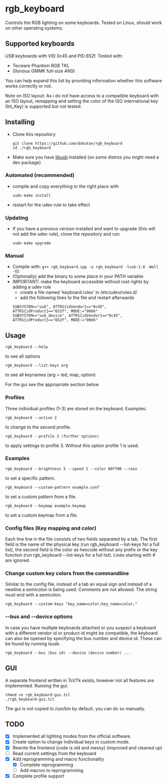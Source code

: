 # rgb_keyboard
Controls the RGB lighting on some keyboards. Tested on Linux, should work on other operating systems.

## Supported keyboards
USB keyboards with VID 0c45 and PID 652f. 
Tested with:
- Tecware Phantom RGB TKL
- Glorious GMMK full-size ANSI

You can help expand this list by providing information whether this software works correctly or not.

Note on ISO layout: As i do not have access to a compatible keyboard with an ISO layout, remapping and setting the color of the ISO international key (Int_Key) is supported but not tested.

## Installing
- Clone this repository
    ```
    git clone https://github.com/dokutan/rgb_keyboard
    cd ./rgb_keyboard
    ```
- Make sure you have [libusb](https://libusb.info/) installed (on some distros you might need a dev package)

### Automated (recommended)
- compile and copy everything to the right place with
    ```
    sudo make install
    ```
- restart for the udev rule to take effect

### Updating
- If you have a previous version installed and want to upgrade (this will not add the udev rule), clone the repository and run:
	```
    sudo make upgrade
    ```

### Manual
- Compile with:
    ``g++ rgb_keyboard.cpp -o rgb_keyboard -lusb-1.0 -Wall -O2``
- (Optionally) add the binary to some place in your PATH variable
- IMPORTANT: make the keyboard accessible without root rights by adding a udev rule
  - create a file named 'keyboard.rules' in /etc/udev/rules.d/
  - add the following lines to the file and restart afterwards
  ```
  SUBSYSTEM=="usb", ATTRS{idVendor}=="0c45", ATTRS{idProduct}=="652f", MODE:="0666"
  SUBSYSTEM=="usb_device", ATTRS{idVendor}=="0c45", ATTRS{idProduct}=="652f", MODE:="0666"
  ```

## Usage
    rgb_keyboard --help
to see all options

    rgb_keyboard --list-keys arg
to see all keynames (arg = led, map, option)

For the gui see the appropriate section below

### Profiles

Three individual profiles (1-3) are stored on the keyboard. Examples:

    rgb_keyboard --active 2
to change to the second profile.

    rgb_keyboard --profile 3 ⟨further options⟩
to apply settings to profile 3. Without this option profile 1 is used.

### Examples
    
    rgb_keyboard --brightness 5 --speed 2 --color 00ff00 --rain
to set a specific pattern.
    
    rgb_keyboard --custom-pattern example.conf
to set a custom pattern from a file.

    rgb_keyboard --keymap example.keymap
to set a custom keymap from a file.

### Config files (Key mapping and color)

Each line line in the file consists of two fields separated by a tab. The first field is the name of the physical key (run rgb_keyboard --list-keys for a full list), the second field is the color as hexcode without any prefix or the key function (run rgb_keyboard --list-keys for a full list). Lines starting with # are ignored.

### Change custom key colors from the commandline

Similar to the config file, instead of a tab an equal sign and instead of a newline a semicolon is being used. Comments are not allowed. The string must end with a semicolon.

    rgb_keyboard --custom-keys "key_name=color;key_name=color;"

### --bus and --device options

In case you have multiple keyboards attached or you suspect a keyboard with a different vendor id or product id might be compatible, the keyboard can also be opened by specifying the bus number and device id. These can be found by running lsusb.

```
rgb_keyboard --bus ⟨bus id⟩ --device ⟨device number⟩ ...
```

## GUI

A separate frontend written in Tcl/Tk exists, however not all features are implemented. Running the gui:
```
chmod +x rgb_keyboard-gui.tcl
./rgb_keyboard-gui.tcl
```
The gui is not copied to /usr/bin by default, you can do so manually.

## TODO
- [x] Implemented all lighting modes from the official software.
- [x] Create option to change individual keys in custom mode.
- [x] Rewrite the frontend (code is old and messy) (improved and cleaned up)
- [ ] Read current settings from the keyboard
- [x] Add reprogramming and macro functionality
  - [x] Complete reprogramming
  - [ ] Add macros to reprogramming
- [x] Complete profile support
